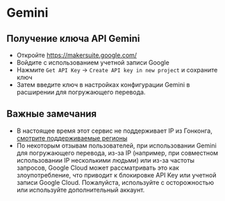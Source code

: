 # Gemini

## Получение ключа API Gemini

- Откройте https://makersuite.google.com/
- Войдите с использованием учетной записи Google
- Нажмите `Get API Key` -> `Create API key in new project` и сохраните ключ
- Затем введите ключ в настройках конфигурации Gemini в расширении для погружающего перевода.

## Важные замечания

- В настоящее время этот сервис не поддерживает IP из Гонконга, [смотрите поддерживаемые регионы](https://ai.google.dev/available_regions)
- По некоторым отзывам пользователей, при использовании Gemini для погружающего перевода, из-за IP (например, при совместном использовании IP несколькими людьми) или из-за частоты запросов, Google Cloud может рассматривать это как злоупотребление, что приводит к блокировке API Key или учетной записи Google Cloud. Пожалуйста, используйте с осторожностью или используйте дополнительный аккаунт.
